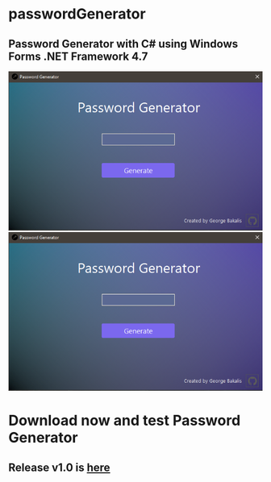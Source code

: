 # passwordGenerator
## Password Generator with C# using Windows Forms .NET Framework 4.7

<img src="/images/image1.png">

<img src="/images/image1.png">

# Download now and test Password Generator
## Release v1.0 is <a href="https://github.com/GeorgeBacky/passwordGenerator/releases/tag/v1.0">here</a>
